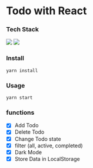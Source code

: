 # Todo with React

### Tech Stack

<p>
  <img src="https://img.shields.io/badge/React-61DAFB?style=flat&logo=React&logoColor=white"/>
  <img src="https://img.shields.io/badge/JavaScript-F7DF1E?style=flat&logo=JavaScript&logoColor=white"/>
</p>

### Install

```
yarn install
```

### Usage

```
yarn start
```

### functions

- [x] Add Todo
- [x] Delete Todo
- [x] Change Todo state
- [x] filter (all, active, completed)
- [x] Dark Mode
- [x] Store Data in LocalStorage
